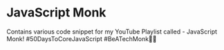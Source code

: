 # JavaScript Monk
Contains various code snippet for my YouTube Playlist called - JavaScript Monk!
#50DaysToCoreJavaScript
#BeATechMonk🧘‍♂️
